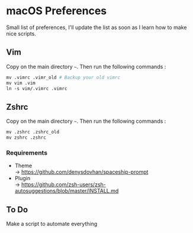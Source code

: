 # macOS Preferences

Small list of preferences, I'll update the list as soon as I learn how to make nice scripts.

## Vim

Copy on the main directory `~`. Then run the following commands :
```MAKEFILE
mv .vimrc .vimr_old # Backup your old vimrc
mv vim .vim
ln -s vim/.vimrc .vimrc
```

## Zshrc
Copy on the main directory `~`. Then run the following commands :
```MAKEFILE
mv .zshrc .zshrc_old
mv zshrc .zshrc
```
### Requirements
* Theme\
-> https://github.com/denysdovhan/spaceship-prompt
* Plugin\
-> https://github.com/zsh-users/zsh-autosuggestions/blob/master/INSTALL.md

## To Do
Make a script to automate everything
